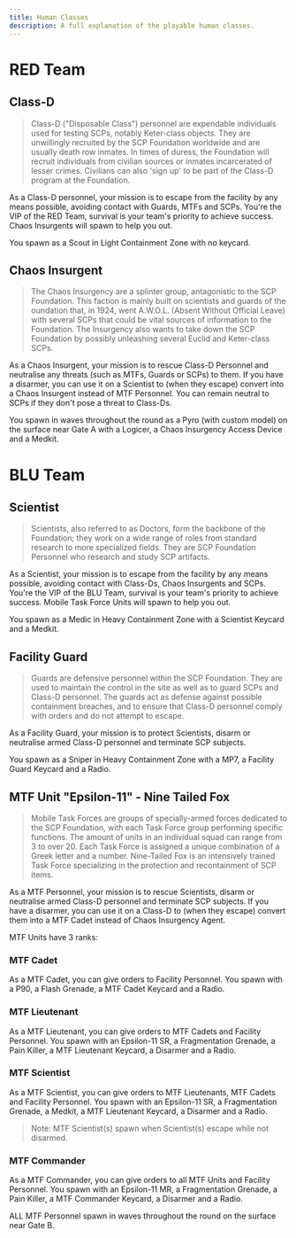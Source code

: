 ```yaml
---
title: Human Classes
description: A full explanation of the playable human classes.
---
```


# RED Team

## Class-D

> Class-D ("Disposable Class") personnel are expendable individuals used for testing SCPs, notably Keter-class objects. They are unwillingly recruited by the SCP Foundation worldwide and are usually death row inmates. In times of duress, the Foundation will recruit individuals from civilian sources or inmates incarcerated of lesser crimes. Civilians can also 'sign up' to be part of the Class-D program at the Foundation.

As a Class-D personnel, your mission is to escape from the facility by any means possible, avoiding contact with Guards, MTFs and SCPs. You're the VIP of the RED Team, survival is your team's priority to achieve success. Chaos Insurgents will spawn to help you out.

You spawn as a Scout in Light Containment Zone with no keycard.

## Chaos Insurgent

> The Chaos Insurgency are a splinter group, antagonistic to the SCP Foundation. This faction is mainly built on scientists and guards of the oundation that, in 1924, went A.W.O.L. (Absent Without Official Leave) with several SCPs that could be vital sources of information to the Foundation. The Insurgency also wants to take down the SCP Foundation by possibly unleashing several Euclid and Keter-class SCPs.

As a Chaos Insurgent, your mission is to rescue Class-D Personnel and neutralise any threats (such as MTFs, Guards or SCPs) to them. If you have a disarmer, you can use it on a Scientist to (when they escape) convert into a Chaos Insurgent instead of MTF Personnel. You can remain neutral to SCPs if they don't pose a threat to Class-Ds.

You spawn in waves throughout the round as a Pyro (with custom model) on the surface near Gate A with a Logicer, a Chaos Insurgency Access Device and a Medkit.

# BLU Team

## Scientist

> Scientists, also referred to as Doctors, form the backbone of the Foundation; they work on a wide range of roles from standard research to more specialized fields. They are SCP Foundation Personnel who research and study SCP artifacts.

As a Scientist, your mission is to escape from the facility by any means possible, avoiding contact with Class-Ds, Chaos Insurgents and SCPs. You're the VIP of the BLU Team, survival is your team's priority to achieve success. Mobile Task Force Units will spawn to help you out.

You spawn as a Medic in Heavy Containment Zone with a Scientist Keycard and a Medkit.

## Facility Guard

> Guards are defensive personnel within the SCP Foundation. They are used to maintain the control in the site as well as to guard SCPs and Class-D personnel. The guards act as defense against possible containment breaches, and to ensure that Class-D personnel comply with orders and do not attempt to escape.

As a Facility Guard, your mission is to protect Scientists, disarm or neutralise armed Class-D personnel and terminate SCP subjects.

You spawn as a Sniper in Heavy Containment Zone with a MP7, a Facility Guard Keycard and a Radio.

## MTF Unit "Epsilon-11" - Nine Tailed Fox

> Mobile Task Forces are groups of specially-armed forces dedicated to the SCP Foundation, with each Task Force group performing specific functions. The amount of units in an individual squad can range from 3 to over 20. Each Task Force is assigned a unique combination of a Greek letter and a number. Nine-Tailed Fox is an intensively trained Task Force specializing in the protection and recontainment of SCP items.

As a MTF Personnel, your mission is to rescue Scientists, disarm or neutralise armed Class-D personnel and terminate SCP subjects. If you have a disarmer, you can use it on a Class-D to (when they escape) convert them into a MTF Cadet instead of Chaos Insurgency Agent.

MTF Units have 3 ranks:

### MTF Cadet

As a MTF Cadet, you can give orders to Facility Personnel. You spawn with a P90, a Flash Grenade, a MTF Cadet Keycard and a Radio.

### MTF Lieutenant

As a MTF Lieutenant, you can give orders to MTF Cadets and Facility Personnel. You spawn with an Epsilon-11 SR, a Fragmentation Grenade, a Pain Killer, a MTF Lieutenant Keycard, a Disarmer and a Radio.

### MTF Scientist

As a MTF Scientist, you can give orders to MTF Lieutenants, MTF Cadets and Facility Personnel. You spawn with an Epsilon-11 SR, a Fragmentation Grenade, a Medkit, a MTF Lieutenant Keycard, a Disarmer and a Radio.

> Note: MTF Scientist(s) spawn when Scientist(s) escape while not disarmed.

### MTF Commander

As a MTF Commander, you can give orders to all MTF Units and Facility Personnel. You spawn with an Epsilon-11 MR, a Fragmentation Grenade, a Pain Killer, a MTF Commander Keycard, a Disarmer and a Radio.

ALL MTF Personnel spawn in waves throughout the round on the surface near Gate B.
